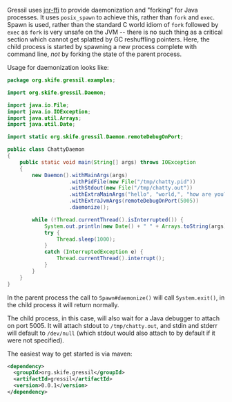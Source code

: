 Gressil uses [jnr-ffi](https://github.com/jnr/jnr-ffi) to provide
daemonization and "forking" for Java processes. It uses
<code>posix_spawn</code> to achieve this, rather than
<code>fork</code> and <code>exec</code>. Spawn is used, rather than
the standard C world idiom of <code>fork</code> followed by
<code>exec</code> as <code>fork</code> is very unsafe on the JVM --
there is no such thing as a critical section which cannot get splatted
by GC reshuffling pointers. Here, the child process is started by spawning
a new process complete with command line, *not* by forking the state of the
parent process.

Usage for daemonization looks like:

```java
package org.skife.gressil.examples;

import org.skife.gressil.Daemon;

import java.io.File;
import java.io.IOException;
import java.util.Arrays;
import java.util.Date;

import static org.skife.gressil.Daemon.remoteDebugOnPort;

public class ChattyDaemon
{
    public static void main(String[] args) throws IOException
    {
        new Daemon().withMainArgs(args)
                    .withPidFile(new File("/tmp/chatty.pid"))
                    .withStdout(new File("/tmp/chatty.out"))
                    .withExtraMainArgs("hello", "world,", "how are you?")
                    .withExtraJvmArgs(remoteDebugOnPort(5005))
                    .daemonize();

        while (!Thread.currentThread().isInterrupted()) {
            System.out.println(new Date() + " " + Arrays.toString(args));
            try {
                Thread.sleep(1000);
            }
            catch (InterruptedException e) {
                Thread.currentThread().interrupt();
            }
        }
    }
}
```
In the parent process the call to <code>Spawn#daemonize()</code> will
call <code>System.exit()</code>, in the child process it will return
normally.

The child process, in this case, will also wait for a Java debugger to
attach on port 5005. It will attach stdout to <code>/tmp/chatty.out</code>,
and stdin and stderr will default to <code>/dev/null</code> (which stdout would also attach to
by default if it were not specified).

The easiest way to get started is via maven:

```xml
<dependency>
  <groupId>org.skife.gressil</groupId>
  <artifactId>gressil</artifactId>
  <version>0.0.1</version>
</dependency>
```

